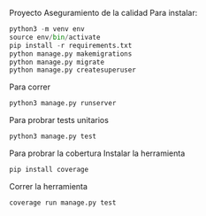 Proyecto Aseguramiento de la calidad
Para instalar:

```python
python3 -m venv env
source env/bin/activate
pip install -r requirements.txt
python manage.py makemigrations
python manage.py migrate
python manage.py createsuperuser
```

Para correr
```python
python3 manage.py runserver
```

Para probrar tests unitarios
```python
python3 manage.py test
```

Para probrar la cobertura
Instalar la herramienta
```python
pip install coverage
```
Correr la herramienta
```python
coverage run manage.py test
```